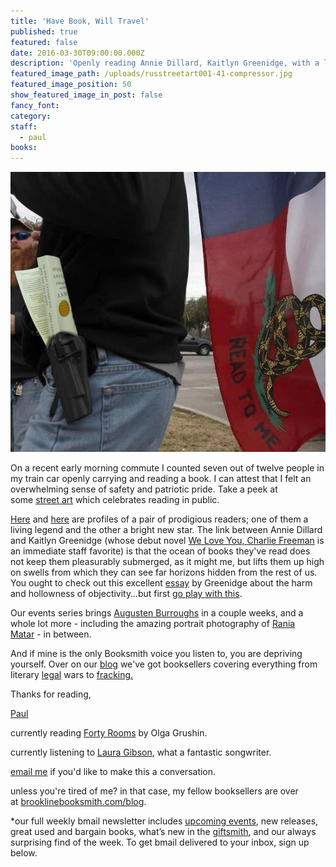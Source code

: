 ```yaml
---
title: 'Have Book, Will Travel'
published: true
featured: false
date: 2016-03-30T09:00:00.000Z
description: 'Openly reading Annie Dillard, Kaitlyn Greenidge, with a little Mondripong in there, too.'
featured_image_path: /uploads/russtreetart001-41-compressor.jpg
featured_image_position: 50
show_featured_image_in_post: false
fancy_font:
category:
staff:
  - paul
books:
---
```



![](/uploads/versions/opencarry1-compressor---x----552-491x---.jpg)

On a recent early morning commute I counted seven out of twelve people in my train car openly carrying and reading a book. I can attest that I felt an overwhelming sense of safety and patriotic pride. Take a peek at some&nbsp;[street art](https://ebookfriendly.com/books-libraries-in-street-art/)&nbsp;which celebrates reading in public.

[Here](https://lithub.com/contemplating-the-infinite-with-annie-dillard/)&nbsp;and&nbsp;[here](https://publishersweekly.com/pw/by-topic/authors/profiles/article/69767-a-new-take-on-race.html)&nbsp;are profiles of a pair of prodigious readers; one of them a living legend and the other a bright new star. The link between Annie Dillard and Kaitlyn Greenidge (whose debut novel&nbsp;[We Love You, Charlie Freeman](https://www.nytimes.com/2016/03/18/books/review-we-love-you-charlie-freeman-kaitlyn-greenidges-debut-novel.html?_r=0)&nbsp;is an immediate staff favorite) is that the ocean of books they've read does not keep them pleasurably submerged, as it might me, but lifts them up high on swells from which they can see far horizons hidden from the rest of us. You ought to check out this excellent&nbsp;[essay](https://www.nytimes.com/2016/03/27/opinion/sunday/my-mothers-garden.html)&nbsp;by Greenidge about the harm and hollowness of objectivity…but first&nbsp;[go play with this](https://www.kmhcreative.com/labs/demos/MondriPong/index.html).

Our events series brings&nbsp;[Augusten Burroughs](https://www.brooklinebooksmith.com/events/2016-04/augusten-burroughs-lust--wonder-a-memoir/)&nbsp;in a couple weeks, and a whole lot more - including the amazing portrait photography of&nbsp;[Rania Matar](https://www.brooklinebooksmith.com/events/2016-03/rania-matar-lenfant-femme/)&nbsp;- in between.

And if mine is the only Booksmith voice you listen to, you are depriving yourself. Over on our [blog](https://www.brooklinebooksmith.com/blog/)&nbsp;we've got booksellers covering everything from literary&nbsp;[legal](https://www.brooklinebooksmith.com/2016/03/21/this-week-in-books-google-seals-the-deal/)&nbsp;wars to&nbsp;[fracking.](https://www.brooklinebooksmith.com/2016/03/29/lets-talk-about-fracking/)

Thanks for reading,

[Paul](https://www.ptpainter.com/)

currently reading&nbsp;[Forty Rooms](https://www.brooklinebooksmith-shop.com/book/9781101982334)&nbsp;by Olga Grushin.

currently listening to&nbsp;[Laura Gibson](https://www.youtube.com/watch?v=jZQS_o1eT7Y), what a fantastic songwriter.

[email me](javascript:void(location.href='mailto:'+String.fromCharCode(112,97,117,108,64,98,114,111,111,107,108,105,110,101,98,111,111,107,115,109,105,116,104,46,99,111,109)))&nbsp;if you'd like to make this a conversation.

unless you're tired of me? in that case, my fellow booksellers are over at&nbsp;[brooklinebooksmith.com/blog](https://www.brooklinebooksmith.com/blog/).

\*our full weekly bmail newsletter includes&nbsp;[upcoming events](https://www.brooklinebooksmith.com/events/), new releases, great used and bargain books, what’s new in the&nbsp;[giftsmith](https://www.brooklinebooksmith.com/giftsmith/), and our always surprising find of the week. To get bmail delivered to your inbox, sign up below.